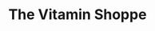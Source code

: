 ---
title: "The Vitamin Shoppe"
url: /grand-rapids/the-vitamin-shoppe/
shop: nutrition supplements
---